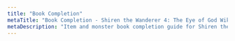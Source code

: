 ```yaml
---
title: "Book Completion"
metaTitle: "Book Completion - Shiren the Wanderer 4: The Eye of God Wiki"
metaDescription: "Item and monster book completion guide for Shiren the Wanderer 4: The Eye of God and the Devil's Navel."
---
```

